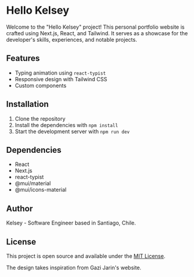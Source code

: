 # Hello Kelsey
Welcome to the "Hello Kelsey" project! This personal portfolio website is crafted using Next.js, React, and Tailwind. It serves as a showcase for the developer's skills, experiences, and notable projects.
## Features

- Typing animation using `react-typist`
- Responsive design with Tailwind CSS
- Custom components

## Installation

1. Clone the repository
2. Install the dependencies with `npm install`
3. Start the development server with `npm run dev`

## Dependencies

- React
- Next.js
- react-typist
- @mui/material
- @mui/icons-material

## Author

Kelsey - Software Engineer based in Santiago, Chile.

## License

This project is open source and available under the [MIT License](LICENSE).

The design takes inspiration from Gazi Jarin's website.
